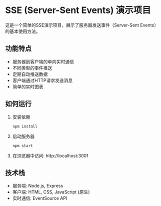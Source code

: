 # SSE (Server-Sent Events) 演示项目

这是一个简单的SSE演示项目，展示了服务器发送事件（Server-Sent Events）的基本使用方法。

## 功能特点

- 服务器到客户端的单向实时通信
- 不同类型的事件推送
- 定期自动推送数据
- 客户端通过HTTP请求发送消息
- 简单的实时图表

## 如何运行

1. 安装依赖
   ```
   npm install
   ```

2. 启动服务器
   ```
   npm start
   ```

3. 在浏览器中访问: http://localhost:3001

## 技术栈

- 服务端: Node.js, Express
- 客户端: HTML, CSS, JavaScript (原生)
- 实时通信: EventSource API 